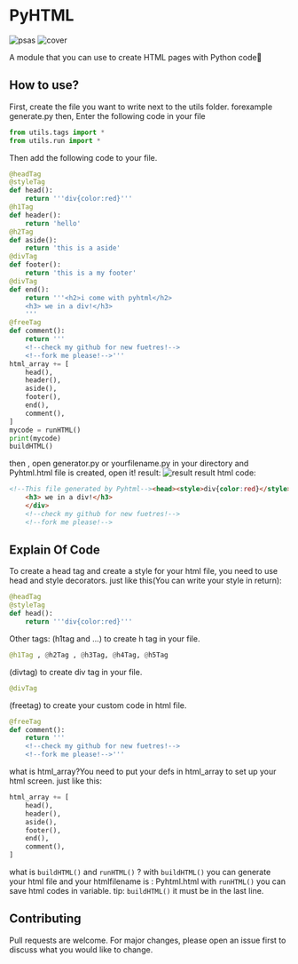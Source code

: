 # PyHTML

![psas](https://travis-ci.org/cenkalti/pyhtml.svg?branch=master)
![cover](https://s3.amazonaws.com/assets.coveralls.io/badges/coveralls_100.svg)

A module that you can use to create HTML pages with Python code🐍
## How to use?
First, create the file you want to write next to the utils folder.  forexample generate.py
then,
Enter the following code in your file
```python
from utils.tags import *
from utils.run import *
```
Then add the following code to your file.
```python
@headTag
@styleTag
def head():
	return '''div{color:red}'''
@h1Tag
def header():
	return 'hello'
@h2Tag	
def aside():
	return 'this is a aside'
@divTag
def footer():
	return 'this is a my footer'
@divTag
def end():
	return '''<h2>i come with pyhtml</h2>
	<h3> we in a div!</h3>
	'''
@freeTag
def comment():
	return '''
	<!--check my github for new fuetres!-->
	<!--fork me please!-->'''
html_array += [
	head(),
	header(),
	aside(),
	footer(),
	end(),
	comment(),
]
mycode = runHTML()
print(mycode)
buildHTML()
```
then , open generator.py or yourfilename.py
in your directory and Pyhtml.html file is created, open it!
result:
![result](http://s5.picofile.com/file/8397114292/Pyhtml_html_Google_Chrome_25_02_1399_04_44_43_%D8%A8_%D8%B8.png)
result html code:
```html
<!--This file generated by Pyhtml--><head><style>div{color:red}</style></head><h1>hello</h1><h2>this is a aside</h2><div>this is a my footer</div><div><h2>i come with pyhtml</h2>
	<h3> we in a div!</h3>
	</div>
	<!--check my github for new fuetres!-->
	<!--fork me please!-->
```
## Explain Of Code
To create a head tag and create a style for your html file, you need to use head and style decorators.
just like this(You can write your style in return):
```python
@headTag
@styleTag
def head():
	return '''div{color:red}'''
```
Other tags:
(h1tag and ...) to create h tag in your file. 
```python
@h1Tag , @h2Tag , @h3Tag, @h4Tag, @h5Tag
```
(divtag) to create div tag in your file. 
```python
@divTag 
```
(freetag) to create your custom code in html file. 
```python
@freeTag
def comment():
	return '''
	<!--check my github for new fuetres!-->
	<!--fork me please!-->'''
```
what is html_array?You need to put your defs in html_array to set up your html screen.
just like this:
```python
html_array += [
	head(),
	header(),
	aside(),
	footer(),
	end(),
	comment(),
]
```
what is ```buildHTML()``` and  ```runHTML()``` ?
with  ```buildHTML()``` you can generate your html file  and your htmlfilename is : Pyhtml.html
with  ```runHTML()``` you can save html codes in variable.
tip: ```buildHTML()``` it must be in the last line.
## Contributing
Pull requests are welcome. For major changes, please open an issue first to discuss what you would like to change.
